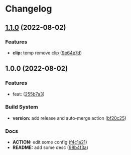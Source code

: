 # Changelog

## [1.1.0](https://github.com/gofromzero/imgtools/compare/v1.0.0...v1.1.0) (2022-08-02)


### Features

* **clip:** temp remove clip ([9e64e7d](https://github.com/gofromzero/imgtools/commit/9e64e7dede3c8876c36248eae066326890645bae))

## 1.0.0 (2022-08-02)


### Features

* feat:  ([255b7a3](https://github.com/gofromzero/imgtools/commit/255b7a30277a03e35d9e90172f8b9697cf3b3c0c))


### Build System

* **version:** add release and auto-merge action ([bf20c25](https://github.com/gofromzero/imgtools/commit/bf20c25998eeba87f8f02a958186e9777763df61))


### Docs

* **ACTION:** edit some config ([f4c1a21](https://github.com/gofromzero/imgtools/commit/f4c1a2171ed3cefa3a1417726dd866eb4e746fef))
* **README:** add some desc ([98b4f3a](https://github.com/gofromzero/imgtools/commit/98b4f3a35bdd62358c909f7e69e58771c45204c2))
